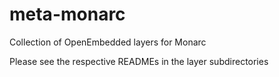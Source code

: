 # meta-monarc
Collection of OpenEmbedded layers for Monarc

Please see the respective READMEs in the layer subdirectories

